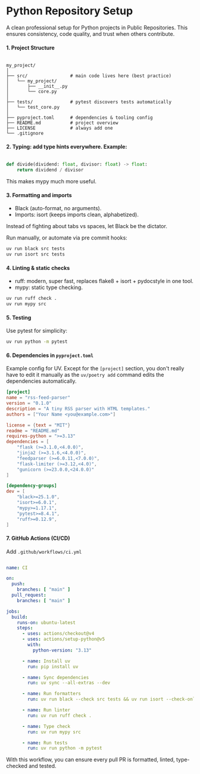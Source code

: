 # Python Repository Setup

A clean professional setup for Python projects in Public Repositories. This ensures consistency, code quality, and trust when others contribute.

#### 1. Project Structure

```

my_project/
│
├── src/                # main code lives here (best practice)
│   └── my_project/
│       ├── __init__.py
│       └── core.py
│
├── tests/              # pytest discovers tests automatically
│   └── test_core.py
│
├── pyproject.toml      # dependencies & tooling config
├── README.md           # project overview
├── LICENSE             # always add one
└── .gitignore

```

#### 2. Typing: add type hints everywhere. Example:

```python

def divide(dividend: float, divisor: float) -> float:
    return dividend / divisor

```

This makes mypy much more useful.

#### 3. Formatting and imports

  - Black (auto-format, no arguments).
  - Imports: isort (keeps imports clean, alphabetized).

Instead of fighting about tabs vs spaces, let Black be the dictator.

Run manually, or automate via pre commit hooks:

```bash
uv run black src tests
uv run isort src tests
```

#### 4. Linting & static checks

  - ruff: modern, super fast, replaces flake8 + isort + pydocstyle in one tool.
  - mypy: static type checking.

```bash
uv run ruff check .
uv run mypy src
```

#### 5. Testing

Use pytest for simplicity:

```bash
uv run python -m pytest
```

#### 6. Dependencies in `pyproject.toml`

Example config for UV. Except for the `[project]` section, you don't really have to edit it manually as the `uv/poetry add` command edits the dependencies automatically.

```toml
[project]
name = "rss-feed-parser"
version = "0.1.0"
description = "A tiny RSS parser with HTML templates."
authors = ["Your Name <you@example.com>"]

license = {text = "MIT"}
readme = "README.md"
requires-python = ">=3.13"
dependencies = [
    "flask (>=3.1.0,<4.0.0)",
    "jinja2 (>=3.1.6,<4.0.0)",
    "feedparser (>=6.0.11,<7.0.0)",
    "flask-limiter (>=3.12,<4.0)",
    "gunicorn (>=23.0.0,<24.0.0)"
]

[dependency-groups]
dev = [
    "black>=25.1.0",
    "isort>=6.0.1",
    "mypy>=1.17.1",
    "pytest>=8.4.1",
    "ruff>=0.12.9",
]

```

#### 7. GitHub Actions (CI/CD)

Add `.github/workflows/ci.yml`

```yaml

name: CI

on:
  push:
    branches: [ "main" ]
  pull_request:
    branches: [ "main" ]

jobs:
  build:
    runs-on: ubuntu-latest
    steps:
      - uses: actions/checkout@v4
      - uses: actions/setup-python@v5
        with:
          python-version: "3.13"

      - name: Install uv
        run: pip install uv

      - name: Sync dependencies
        run: uv sync --all-extras --dev

      - name: Run formatters
        run: uv run black --check src tests && uv run isort --check-only src tests

      - name: Run linter
        run: uv run ruff check .

      - name: Type check
        run: uv run mypy src

      - name: Run tests
        run: uv run python -m pytest

```

With this workflow, you can ensure every pull PR is formatted, linted, type-checked and tested.
